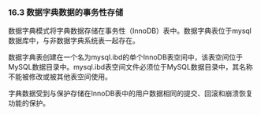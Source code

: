 ### 16.3 数据字典数据的事务性存储

数据字典模式将字典数据存储在事务性（InnoDB）表中。数据字典表位于mysql数据库中，与非数据字典系统表一起存在。

数据字典表创建在一个名为mysql.ibd的单个InnoDB表空间中，该表空间位于MySQL数据目录中。mysql.ibd表空间文件必须位于MySQL数据目录中，其名称不能被修改或被其他表空间使用。

字典数据受到与保护存储在InnoDB表中的用户数据相同的提交、回滚和崩溃恢复功能的保护。